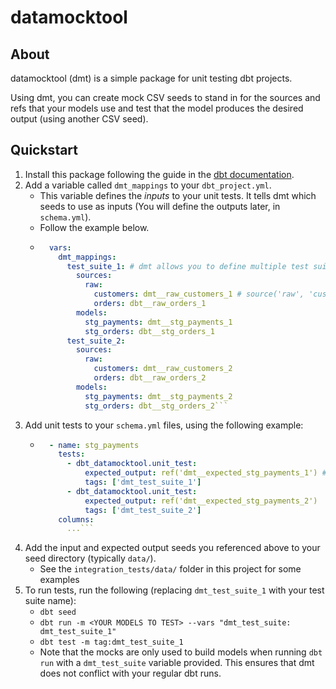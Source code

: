 # datamocktool

## About
datamocktool (dmt) is a simple package for unit testing dbt projects.

Using dmt, you can create mock CSV seeds to stand in for the sources and refs that your models use
and test that the model produces the desired output (using another CSV seed).

## Quickstart
1. Install this package following the guide in the [dbt documentation](https://docs.getdbt.com/docs/building-a-dbt-project/package-management).
2. Add a variable called `dmt_mappings` to your `dbt_project.yml`. 
    * This variable defines the _inputs_ to your unit tests. It tells dmt which seeds to use as inputs (You will define the outputs later, in `schema.yml`).
    * Follow the example below.
    * ```yaml
        vars:
          dmt_mappings:
            test_suite_1: # dmt allows you to define multiple test suites so that you can define multiple tests for the same model
              sources:
                raw:
                  customers: dmt__raw_customers_1 # source('raw', 'customers') becomes ref('dmt__raw_customers_1')
                  orders: dbt__raw_orders_1
              models:
                stg_payments: dmt__stg_payments_1
                stg_orders: dbt__stg_orders_1
            test_suite_2:
              sources:
                raw:
                  customers: dmt__raw_customers_2
                  orders: dbt__raw_orders_2
              models:
                stg_payments: dmt__stg_payments_2
                stg_orders: dbt__stg_orders_2```
3. Add unit tests to your `schema.yml` files, using the following example: 
    * ```yaml
        - name: stg_payments
          tests:
            - dbt_datamocktool.unit_test:
                expected_output: ref('dmt__expected_stg_payments_1') # this should be a CSV of the expected output in your `seeds` directory
                tags: ['dmt_test_suite_1']
            - dbt_datamocktool.unit_test:
                expected_output: ref('dmt__expected_stg_payments_2')
                tags: ['dmt_test_suite_2']
          columns:
            ...```
4. Add the input and expected output seeds you referenced above to your seed directory (typically `data/`).
    * See the `integration_tests/data/` folder in this project for some examples
5. To run tests, run the following (replacing `dmt_test_suite_1` with your test suite name): 
    * `dbt seed`
    * `dbt run -m <YOUR MODELS TO TEST> --vars "dmt_test_suite: dmt_test_suite_1"`
    * `dbt test -m tag:dmt_test_suite_1` 
    * Note that the mocks are only used to build models when running `dbt run` with a `dmt_test_suite` variable provided.
    This ensures that dmt does not conflict with your regular dbt runs.
        